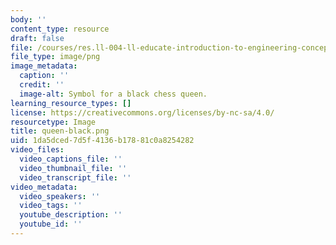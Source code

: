 ```yaml
---
body: ''
content_type: resource
draft: false
file: /courses/res.ll-004-ll-educate-introduction-to-engineering-concepts-spring-2022/queen-black.png
file_type: image/png
image_metadata:
  caption: ''
  credit: ''
  image-alt: Symbol for a black chess queen.
learning_resource_types: []
license: https://creativecommons.org/licenses/by-nc-sa/4.0/
resourcetype: Image
title: queen-black.png
uid: 1da5dced-7d5f-4136-b178-81c0a8254282
video_files:
  video_captions_file: ''
  video_thumbnail_file: ''
  video_transcript_file: ''
video_metadata:
  video_speakers: ''
  video_tags: ''
  youtube_description: ''
  youtube_id: ''
---
```

